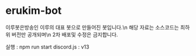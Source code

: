 # erukim-bot

이루봇은방송인 이루의 대표 봇으로 만들어진 봇입니다.\n
해당 자료는 소스코드는 최하위 버전만 공개되며\n
2차 배포및 수정은 금지합니다.

실행 : npm run start
discord.js : v13
